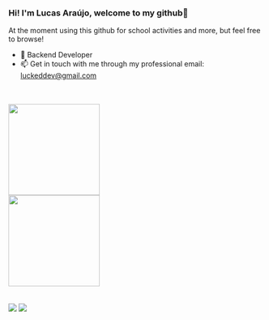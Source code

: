 ### Hi! I'm Lucas Araújo, welcome to my github👋

At the moment using this github for school activities and more, but feel free to browse!

- 🔭 Backend Developer
- 📫 Get in touch with me through my professional email: luckeddev@gmail.com

<br>
<br>


 <a href="https://github.com/Luckeditto">
  <img height="180em" src="https://github-readme-stats.vercel.app/api?username=Luckeditto&show_icons=true&theme=dracula&include_all_commits=true&count_private=true"/>
 <br>
  <img height="180em" src="https://github-readme-stats.vercel.app/api/top-langs/?username=Luckeditto&layout=compact&langs_count=7&theme=dracula"/>

</div>
<div style="display: inline_block"><br>
  
          
    
</div>
  
  <br>
  
 <div>
   <a href = "mailto:luckeddev@gmail.com"><img src="https://img.shields.io/badge/-Gmail-%23333?style=for-the-badge&logo=gmail&logoColor=white" target="_blank"></a>
 <a href="https://www.linkedin.com/in/lucas-ara%C3%BAjo-323120220/" target="_blank"><img src="https://img.shields.io/badge/-LinkedIn-%230077B5?style=for-the-badge&logo=linkedin&logoColor=white" target="_blank"></a>
   
   
  
  </div>
   

